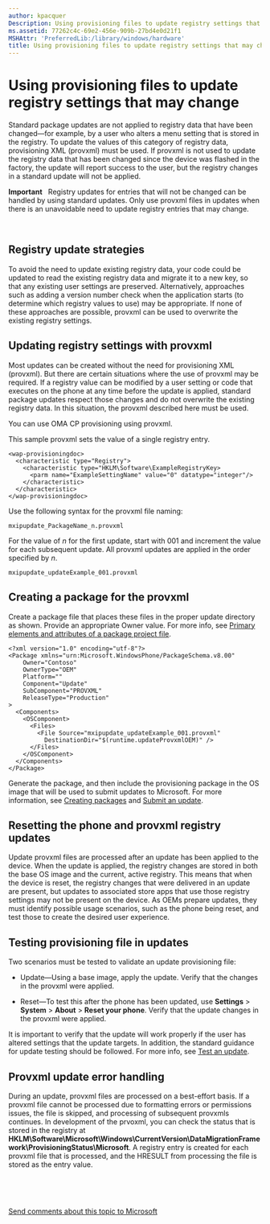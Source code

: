 ```yaml
---
author: kpacquer
Description: Using provisioning files to update registry settings that may change
ms.assetid: 77262c4c-69e2-456e-909b-27bd4e0d21f1
MSHAttr: 'PreferredLib:/library/windows/hardware'
title: Using provisioning files to update registry settings that may change
---
```


# Using provisioning files to update registry settings that may change


Standard package updates are not applied to registry data that have been changed—for example, by a user who alters a menu setting that is stored in the registry. To update the values of this category of registry data, provisioning XML (provxml) must be used. If provxml is not used to update the registry data that has been changed since the device was flashed in the factory, the update will report success to the user, but the registry changes in a standard update will not be applied.

**Important**  
Registry updates for entries that will not be changed can be handled by using standard updates. Only use provxml files in updates when there is an unavoidable need to update registry entries that may change.

 

## <span id="AvoidingTheNeed"></span><span id="avoidingtheneed"></span><span id="AVOIDINGTHENEED"></span>Registry update strategies


To avoid the need to update existing registry data, your code could be updated to read the existing registry data and migrate it to a new key, so that any existing user settings are preserved. Alternatively, approaches such as adding a version number check when the application starts (to determine which registry values to use) may be appropriate. If none of these approaches are possible, provxml can be used to overwrite the existing registry settings.

## <span id="Updating_registry_settings_with_provxml"></span><span id="updating_registry_settings_with_provxml"></span><span id="UPDATING_REGISTRY_SETTINGS_WITH_PROVXML"></span>Updating registry settings with provxml


Most updates can be created without the need for provisioning XML (provxml). But there are certain situations where the use of provxml may be required. If a registry value can be modified by a user setting or code that executes on the phone at any time before the update is applied, standard package updates respect those changes and do not overwrite the existing registry data. In this situation, the provxml described here must be used.

You can use OMA CP provisioning using provxml.

This sample provxml sets the value of a single registry entry.

``` syntax
<wap-provisioningdoc>
  <characteristic type="Registry">
    <characteristic type="HKLM\Software\ExampleRegistryKey>
      <parm name="ExampleSettingName" value="0" datatype="integer"/>
    </characteristic>
  </characteristic>
</wap-provisioningdoc>
```

Use the following syntax for the provxml file naming:

``` syntax
mxipupdate_PackageName_n.provxml
```

For the value of *n* for the first update, start with 001 and increment the value for each subsequent update. All provxml updates are applied in the order specified by *n*.

``` syntax
mxipupdate_updateExample_001.provxml
```

## <span id="Creating_a_package_for_the_provxml"></span><span id="creating_a_package_for_the_provxml"></span><span id="CREATING_A_PACKAGE_FOR_THE_PROVXML"></span>Creating a package for the provxml


Create a package file that places these files in the proper update directory as shown. Provide an appropriate Owner value. For more info, see [Primary elements and attributes of a package project file](https://msdn.microsoft.com/library/dn756796).

``` syntax
<?xml version="1.0" encoding="utf-8"?>
<Package xmlns="urn:Microsoft.WindowsPhone/PackageSchema.v8.00"
    Owner="Contoso"
    OwnerType="OEM"
    Platform="" 
    Component="Update"
    SubComponent="PROVXML"
    ReleaseType="Production"
>
  <Components>
    <OSComponent>
      <Files>
        <File Source="mxipupdate_updateExample_001.provxml" 
          DestinationDir="$(runtime.updateProvxmlOEM)" />
      </Files>
    </OSComponent>
  </Components>
</Package>
```

Generate the package, and then include the provisioning package in the OS image that will be used to submit updates to Microsoft. For more information, see [Creating packages](https://msdn.microsoft.com/library/dn756642) and [Submit an update](submit-an-update.md).

## <span id="Resetting_the_phone_and_provxml_registry_updates"></span><span id="resetting_the_phone_and_provxml_registry_updates"></span><span id="RESETTING_THE_PHONE_AND_PROVXML_REGISTRY_UPDATES"></span>Resetting the phone and provxml registry updates


Update provxml files are processed after an update has been applied to the device. When the update is applied, the registry changes are stored in both the base OS image and the current, active registry. This means that when the device is reset, the registry changes that were delivered in an update are present, but updates to associated store apps that use those registry settings may not be present on the device. As OEMs prepare updates, they must identify possible usage scenarios, such as the phone being reset, and test those to create the desired user experience.

## <span id="Testing_provisioning_file_in_updates"></span><span id="testing_provisioning_file_in_updates"></span><span id="TESTING_PROVISIONING_FILE_IN_UPDATES"></span>Testing provisioning file in updates


Two scenarios must be tested to validate an update provisioning file:

-   Update—Using a base image, apply the update. Verify that the changes in the provxml were applied.

-   Reset—To test this after the phone has been updated, use **Settings** &gt; **System** &gt; **About** &gt; **Reset your phone**. Verify that the update changes in the provxml were applied.

It is important to verify that the update will work properly if the user has altered settings that the update targets. In addition, the standard guidance for update testing should be followed. For more info, see [Test an update](test-an-update.md).

## <span id="Provxml_update_error_handling"></span><span id="provxml_update_error_handling"></span><span id="PROVXML_UPDATE_ERROR_HANDLING"></span>Provxml update error handling


During an update, provxml files are processed on a best-effort basis. If a provxml file cannot be processed due to formatting errors or permissions issues, the file is skipped, and processing of subsequent provxmls continues. In development of the prvoxml, you can check the status that is stored in the registry at **HKLM\\Software\\Microsoft\\Windows\\CurrentVersion\\DataMigrationFramework\\ProvisioningStatus\\Microsoft**. A registry entry is created for each provxml file that is processed, and the HRESULT from processing the file is stored as the entry value.

 

 

[Send comments about this topic to Microsoft](mailto:wsddocfb@microsoft.com?subject=Documentation%20feedback%20%5Bp_phUpdate\p_phUpdate%5D:%20Using%20provisioning%20files%20to%20update%20registry%20settings%20that%20may%20change%20%20RELEASE:%20%284/11/2016%29&body=%0A%0APRIVACY%20STATEMENT%0A%0AWe%20use%20your%20feedback%20to%20improve%20the%20documentation.%20We%20don't%20use%20your%20email%20address%20for%20any%20other%20purpose,%20and%20we'll%20remove%20your%20email%20address%20from%20our%20system%20after%20the%20issue%20that%20you're%20reporting%20is%20fixed.%20While%20we're%20working%20to%20fix%20this%20issue,%20we%20might%20send%20you%20an%20email%20message%20to%20ask%20for%20more%20info.%20Later,%20we%20might%20also%20send%20you%20an%20email%20message%20to%20let%20you%20know%20that%20we've%20addressed%20your%20feedback.%0A%0AFor%20more%20info%20about%20Microsoft's%20privacy%20policy,%20see%20http://privacy.microsoft.com/default.aspx. "Send comments about this topic to Microsoft")



